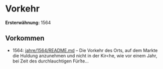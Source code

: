 # Vorkehr

**Ersterwähnung:** 1564

## Vorkommen
- 1564: [jahre/1564/README.md](../jahre/1564/README.md) – Die Vorkehr des Orts, auf dem
Markte die Huldung anzunehmen und nicht in der Kir<he,
wie vor einem Jahr, bei Zeit des durchlauchtigen Fürſte...
